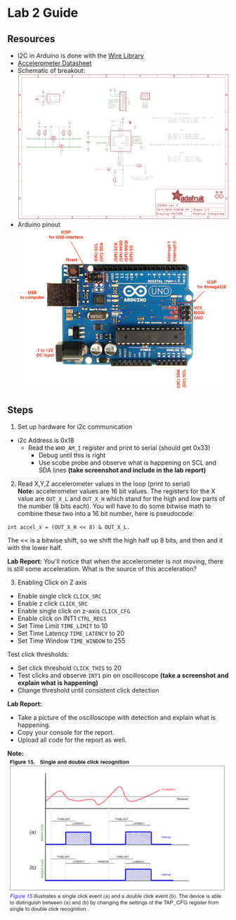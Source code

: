 # Lab 2 Guide

## Resources

* I2C in Arduino is done with the [Wire Library](https://www.arduino.cc/en/Reference/Wire)
* [Accelerometer Datasheet](https://cdn-shop.adafruit.com/datasheets/LIS3DH.pdf)
* Schematic of breakout:
![Schematic of breakout](sensors_sch.png)
* Arduino pinout
![Arduino Pinout](Arduino-Uno-R3-Pinouts.png)
  
## Steps

1)	Set up hardware for i2c communication  

* i2c Address is 0x18
	* Read the ```WHO_AM_I``` register and print to serial (should get 0x33)
		* Debug until this is right
		* Use scobe probe and observe what is happening on SCL and SDA lines **(take screenshot and include in the lab report)**

2)	Read X,Y,Z accelerometer values in the loop (print to serial)  
**Note:** accelerometer values are 16 bit values.  The registers for the X value are ```OUT_X_L``` and ```OUT_X_H``` which stand for the high and low parts of the number (8 bits each).  You will have to do some bitwise math to combine these two into a 16 bit number, here is pseudocode: 

```
int accel_x = (OUT_X_H << 8) & OUT_X_L.  
```
  
The << is a bitwise shift, so we shift the high half up 8 bits, and then and it with the lower half.
  
**Lab Report:** You'll notice that when the accelerometer is not moving, there is still some acceleration. What is the source of this acceleration? 

3)	Enabling Click on Z axis  

* Enable single click ```CLICK_SRC```
* Enable z click ```CLICK_SRC```
* Enable single click on z-axis ```CLICK_CFG```
* Enable click on INT1 ```CTRL_REG3```
* Set Time Limit ```TIME_LIMIT``` to 10
* Set Time Latency ```TIME_LATENCY``` to 20
* Set Time Window ```TIME_WINDOW``` to 255

Test click thresholds:  
* Set click threshold ```CLICK_THIS``` to 20  
* Test clicks and observe ```INT1``` pin on oscilloscope **(take a screenshot and explain what is happening)** 
* Change threshold until consistent click detection 
 
**Lab Report:** 

* Take a picture of the oscilloscope with detection and explain what is happening.
* Copy your console for the report.
* Upload all code for the report as well.
  
**Note:**  
![Latency pic](sensors_click.png)

